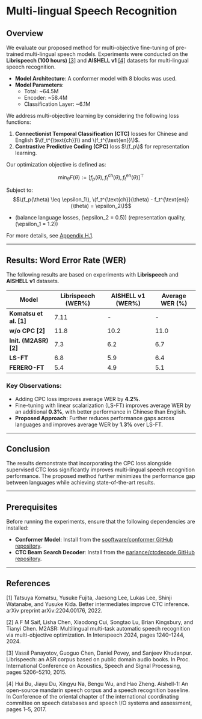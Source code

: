 # Multi-lingual Speech Recognition

## Overview

We evaluate our proposed method for multi-objective fine-tuning of pre-trained multi-lingual speech models. Experiments were conducted on the **Librispeech (100 hours)** [[3]](#3) and **AISHELL v1** [[4]](#4) datasets for multi-lingual speech recognition.

- **Model Architecture**: A conformer model with 8 blocks was used.  
- **Model Parameters**:  
  - Total: ~64.5M  
  - Encoder: ~58.4M  
  - Classification Layer: ~6.1M  

We address multi-objective learning by considering the following loss functions:  
1. **Connectionist Temporal Classification (CTC)** losses for Chinese and English $\(f_t^{\text{ch}}\) and \(f_t^{\text{en}}\)$.  
2. **Contrastive Predictive Coding (CPC)** loss $\(f_p\)$ for representation learning.  

Our optimization objective is defined as:

$$
\min_{\theta} F(\theta) := [f_p(\theta), f_t^{\text{ch}}(\theta), f_t^{\text{en}}(\theta)]^\top 
$$

Subject to: $$\(f_p(\theta) \leq \epsilon_1\), \(f_t^{\text{ch}}(\theta) - f_t^{\text{en}}(\theta) = \epsilon_2\)$$ 


-  (balance language losses, \(\epsilon_2 = 0.5\))  (representation quality, \(\epsilon_1 = 1.2\))

For more details, see [Appendix H.1](#appendix).

---

## Results: Word Error Rate (WER)

The following results are based on experiments with **Librispeech** and **AISHELL v1** datasets.

| Model                  | Librispeech (WER%) | AISHELL v1 (WER%) | Average WER (%) |
|------------------------|--------------------|--------------------|-----------------|
| **Komatsu et al. [1]** | 7.11              | -                  | -               |
| **w/o CPC [2]**       | 11.8              | 10.2               | 11.0            |
| **Init. (M2ASR) [2]** | 7.3               | 6.2                | 6.7             |
| **LS-FT**              | 6.8               | 5.9                | 6.4             |
| **FERERO-FT**          | 5.4               | 4.9                | 5.1             |

### Key Observations:
- Adding CPC loss improves average WER by **4.2%**.
- Fine-tuning with linear scalarization (LS-FT) improves average WER by an additional **0.3%**, with better performance in Chinese than English.  
- **Proposed Approach**: Further reduces performance gaps across languages and improves average WER by **1.3%** over LS-FT.

---

## Conclusion

The results demonstrate that incorporating the CPC loss alongside supervised CTC loss significantly improves multi-lingual speech recognition performance. The proposed method further minimizes the performance gap between languages while achieving state-of-the-art results.

---
## Prerequisites

Before running the experiments, ensure that the following dependencies are installed:

- **Conformer Model**: Install from the [sooftware/conformer GitHub repository](https://github.com/sooftware/conformer).  
- **CTC Beam Search Decoder**: Install from the [parlance/ctcdecode GitHub repository](https://github.com/parlance/ctcdecode).
 
--------
## References

[1] Tatsuya Komatsu, Yusuke Fujita, Jaesong Lee, Lukas Lee, Shinji Watanabe, and Yusuke Kida. Better intermediates improve CTC inference. arXiv preprint arXiv:2204.00176, 2022.

[2] A F M Saif, Lisha Chen, Xiaodong Cui, Songtao Lu, Brian Kingsbury, and Tianyi Chen. M2ASR: Multilingual multi-task automatic speech recognition via multi-objective optimization. In Interspeech 2024, pages 1240–1244, 2024.

[3] Vassil Panayotov, Guoguo Chen, Daniel Povey, and Sanjeev Khudanpur. Librispeech: an ASR corpus based on public domain audio books. In Proc. International Conference on Acoustics, Speech and Signal Processing, pages 5206–5210, 2015.

[4] Hui Bu, Jiayu Du, Xingyu Na, Bengu Wu, and Hao Zheng. Aishell-1: An open-source mandarin speech corpus and a speech recognition baseline. In Conference of the oriental chapter of the international coordinating committee on speech databases and speech I/O systems and assessment, pages 1–5, 2017.


